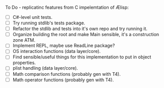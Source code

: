 To Do - replicatinc features from C impelemtation of Ælisp:
- [ ] C#-level unit tests.
- [ ] Try running stdlib's tests package.
- [ ] Refactor the stdlib and tests into it's own repo and try running it.
- [ ] Organize building the root and make Main sensible, it's a construction zone ATM.
- [ ] Implement REPL, maybe use ReadLine package?
- [ ] OS interaction functions (data layer/core).
- [ ] Find sensible/useful things for this implementation to put in object properties.
- [ ] plist handling (data layer/core).
- [ ] Math comparison functions (probably gen with T4).
- [ ] Math operator functions (probably gen with T4).
